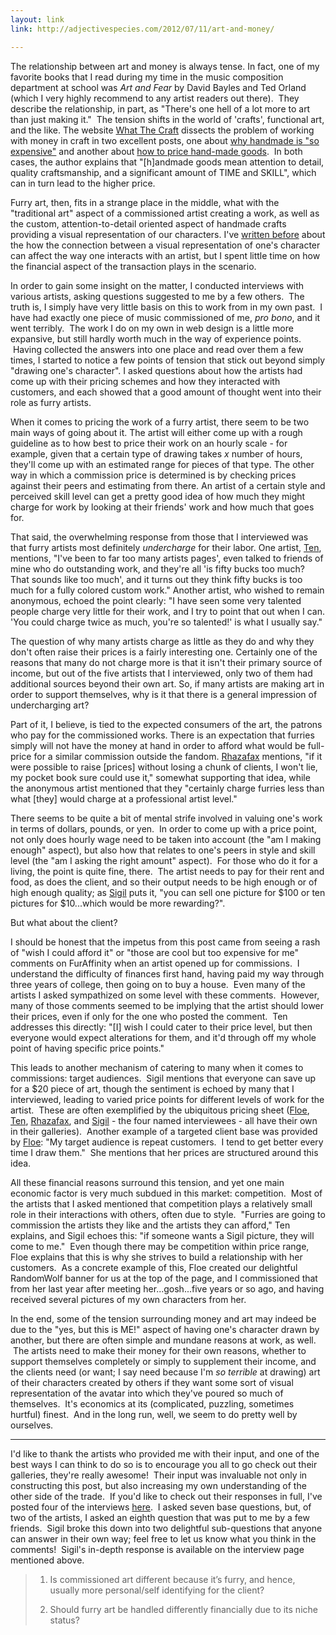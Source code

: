 ```yaml
---
layout: link
link: http://adjectivespecies.com/2012/07/11/art-and-money/

---
```


The relationship between art and money is always tense. In fact, one of my
favorite books that I read during my time in the music composition department at
school was *Art and Fear* by David Bayles and Ted Orland (which I very highly
recommend to any artist readers out there).  They describe the relationship, in
part, as "There's one hell of a lot more to art than just making it."  The
tension shifts in the world of 'crafts', functional art, and the like. The
website [What The Craft](http://whatthecraft.com) dissects the problem of
working with money in craft in two excellent posts, one about [why handmade is
"so
expensive"](http://whatthecraft.com/overpriced-cant-afford-handmade-pricing/) and
another about [how to price hand-made
goods](http://whatthecraft.com/how-to-pricing/).  In both cases, the author
explains that "\[h\]andmade goods mean attention to detail, quality
craftsmanship, and a significant amount of TIME and SKILL", which can in turn
lead to the higher price.

Furry art, then, fits in a strange place in the middle, what with the
"traditional art" aspect of a commissioned artist creating a work, as well as
the custom, attention-to-detail oriented aspect of handmade crafts providing a
visual representation of our characters. I've [written
before](http://adjectivespecies.com/2011/11/23/character-versus-self/) about the
how the connection between a visual representation of one's character can affect
the way one interacts with an artist, but I spent little time on how the
financial aspect of the transaction plays in the scenario.<!--more-->

In order to gain some insight on the matter, I conducted interviews with various
artists, asking questions suggested to me by a few others.  The truth is, I
simply have very little basis on this to work from in my own past.  I have had
exactly one piece of music commissioned of me, *pro bono*, and it went terribly.
 The work I do on my own in web design is a little more expansive, but still
hardly worth much in the way of experience points.  Having collected the answers
into one place and read over them a few times, I started to notice a few points
of tension that stick out beyond simply "drawing one's character". I asked
questions about how the artists had come up with their pricing schemes and how
they interacted with customers, and each showed that a good amount of thought
went into their role as furry artists.

When it comes to pricing the work of a furry artist, there seem to be two main
ways of going about it. The artist will either come up with a rough guideline as
to how best to price their work on an hourly scale - for example, given that a
certain type of drawing takes *x* number of hours, they'll come up with an
estimated range for pieces of that type. The other way in which a commission
price is determined is by checking prices against their peers and estimating
from there. An artist of a certain style and perceived skill level can get a
pretty good idea of how much they might charge for work by looking at their
friends' work and how much that goes for.

That said, the overwhelming response from those that I interviewed was that
furry artists most definitely *undercharge* for their labor. One artist,
[Ten](http://www.furaffinity.net/user/ten"), mentions, "I've been
to far too many artists pages', even talked to friends of mine who do
outstanding work, and they're all 'is fifty bucks too much? That sounds like too
much', and it turns out they think fifty bucks is too much for a fully colored
custom work." Another artist, who wished to remain anonymous, echoed the point
clearly: "I have seen some very talented people charge very little for their
work, and I try to point that out when I can. 'You could charge twice as much,
you're so talented!' is what I usually say."

The question of why many artists charge as little as they do and why they don't
often raise their prices is a fairly interesting one. Certainly one of the
reasons that many do not charge more is that it isn't their primary source of
income, but out of the five artists that I interviewed, only two of them had
additional sources beyond their own art. So, if many artists are making art in
order to support themselves, why is it that there is a general impression of
undercharging art?

Part of it, I believe, is tied to the expected consumers of the art, the patrons
who pay for the commissioned works. There is an expectation that furries simply
will not have the money at hand in order to afford what would be full-price for
a similar commission outside the fandom.
[Rhazafax](http://www.furaffinity.net/user/rhazafax)
mentions, "if it were possible to raise \[prices\] without losing a chunk of
clients, I won't lie, my pocket book sure could use it," somewhat supporting
that idea, while the anonymous artist mentioned that they "certainly charge
furries less than what \[they\] would charge at a professional artist level."

There seems to be quite a bit of mental strife involved in valuing one's work in
terms of dollars, pounds, or yen.  In order to come up with a price point, not
only does hourly wage need to be taken into account (the "am I making enough"
aspect), but also how that relates to one's peers in style and skill level (the
"am I asking the right amount" aspect).  For those who do it for a living, the
point is quite fine, there.  The artist needs to pay for their rent and food, as
does the client, and so their output needs to be high enough or of high enough
quality; as [Sigil](http://www.furaffinity.net/user/sigil) puts it, "you can
sell one picture for $100 or ten pictures for $10...which would be more
rewarding?".

But what about the client?

I should be honest that the impetus from this post came from seeing a rash of
"wish I could afford it" or "those are cool but too expensive for me" comments
on FurAffinity when an artist opened up for commissions.  I understand the
difficulty of finances first hand, having paid my way through three years of
college, then going on to buy a house.  Even many of the artists I asked
sympathized on some level with these comments.  However, many of those comments
seemed to be implying that the artist should lower their prices, even if only
for the one who posted the comment.  Ten addresses this directly: "\[I\] wish I
could cater to their price level, but then everyone would expect alterations for
them, and it'd through off my whole point of having specific price points."

This leads to another mechanism of catering to many when it comes to
commissions: target audiences.  Sigil mentions that everyone can save up for a
$20 piece of art, though the sentiment is echoed by many that I interviewed,
leading to varied price points for different levels of work for the artist.
 These are often exemplified by the ubiquitous pricing sheet
([Floe](http://www.furaffinity.net/view/8004380/),
[Ten](http://www.furaffinity.net/view/8249974/),
[Rhazafax](http://www.furaffinity.net/view/5995209/),
and [Sigil](http://www.furaffinity.net/view/7145986/) - the four named
interviewees - all have their own in their galleries).  Another example of a
targeted client base was provided by
[Floe](http://www.furaffinity.net/user/floe): "My target
audience is repeat customers.  I tend to get better every time I draw them."
 She mentions that her prices are structured around this idea.

All these financial reasons surround this tension, and yet one main economic
factor is very much subdued in this market: competition.  Most of the artists
that I asked mentioned that competition plays a relatively small role in their
interactions with others, often due to style.  "Furries are going to commission
the artists they like and the artists they can afford," Ten explains, and Sigil
echoes this: "if someone wants a Sigil picture, they will come to me."  Even
though there may be competition within price range, Floe explains that this is
why she strives to build a relationship with her customers.  As a concrete
example of this, Floe created our delightful RandomWolf banner for us at the top
of the page, and I commissioned that from her last year after meeting
her...gosh...five years or so ago, and having received several pictures of my
own characters from her.

In the end, some of the tension surrounding money and art may indeed be due to
the "yes, but this is ME!" aspect of having one's character drawn by another,
but there are often simple and mundane reasons at work, as well.  The artists
need to make their money for their own reasons, whether to support themselves
completely or simply to supplement their income, and the clients need (or want;
I say need because I'm *so terrible* at drawing) art of their characters created
by others if they want some sort of visual representation of the avatar into
which they've poured so much of themselves.  It's economics at its (complicated,
puzzling, sometimes hurtful) finest.  And in the long run, well, we seem to do
pretty well by ourselves.

-----

I'd like to thank the artists who provided me with their input, and one of the
best ways I can think to do so is to encourage you all to go check out their
galleries, they're really awesome!  Their input was invaluable not only in
constructing this post, but also increasing my own understanding of the other
side of the trade.  If you'd like to check out their responses in full, I've
posted four of the interviews
[here](http://adjectivespecies.com/interviews-for-art-and-money/).  I asked
seven base questions, but, of two of the artists, I asked an eighth question
that was put to me by a few friends.  Sigil broke this down into two delightful
sub-questions that anyone can answer in their own way; feel free to let us know
what you think in the comments!  Sigil's in-depth response is available on the
interview page mentioned above.

> 1. Is commissioned art different because it’s furry, and hence,
> usually more personal/self identifying for the client?
>
> 2. Should furry art be handled differently financially due to its niche
> status?
